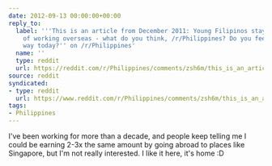 ```yaml
---
date: 2012-09-13 00:00:00+00:00
reply_to:
  label: '''This is an article from December 2011: Young Filipinos staying home instead
    of working overseas - what do you think, /r/Philippines? Do you feel the same
    way today?'' on /r/Philippines'
  name: ''
  type: reddit
  url: https://reddit.com/r/Philippines/comments/zsh6m/this_is_an_article_from_december_2011_young/
source: reddit
syndicated:
- type: reddit
  url: https://www.reddit.com/r/Philippines/comments/zsh6m/this_is_an_article_from_december_2011_young/c67cc72/
tags:
- Philippines
---
```


I've been working for more than a decade, and people keep telling me I could be earning 2-3x the same amount by going abroad to places like Singapore, but I'm not really interested. I like it here, it's home :D